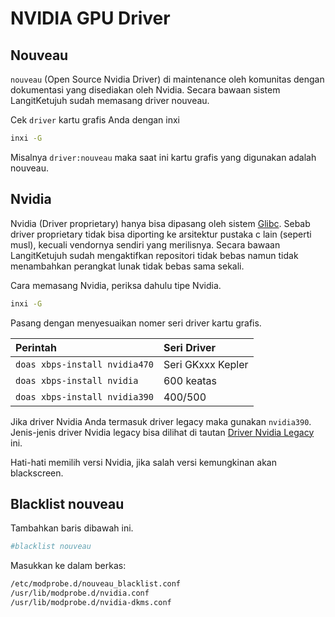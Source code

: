 # NVIDIA GPU Driver

## Nouveau

`nouveau` (Open Source Nvidia Driver) di maintenance oleh komunitas dengan dokumentasi yang disediakan oleh Nvidia. Secara bawaan sistem LangitKetujuh sudah memasang driver nouveau.

Cek `driver` kartu grafis Anda dengan inxi

```bash
inxi -G
```
Misalnya `driver:nouveau` maka saat ini kartu grafis yang digunakan adalah nouveau.

## Nvidia

Nvidia (Driver proprietary) hanya bisa dipasang oleh sistem [Glibc](../../../perbandingan/libc.html#glibc-gnu-libc). Sebab driver proprietary tidak bisa diporting ke arsitektur pustaka c lain (seperti musl), kecuali vendornya sendiri yang merilisnya. Secara bawaan LangitKetujuh sudah mengaktifkan repositori tidak bebas namun tidak menambahkan perangkat lunak tidak bebas sama sekali.

Cara memasang Nvidia, periksa dahulu tipe Nvidia.

```bash
inxi -G
```

Pasang dengan menyesuaikan nomer seri driver kartu grafis.

| **Perintah**                  | **Seri Driver**   |
| :---------------------------- | :---------------- |
| `doas xbps-install nvidia470` | Seri GKxxx Kepler |
| `doas xbps-install nvidia`    | 600 keatas        |
| `doas xbps-install nvidia390` | 400/500           |

Jika driver Nvidia Anda termasuk driver legacy maka gunakan `nvidia390`. Jenis-jenis driver Nvidia legacy bisa dilihat di tautan [Driver Nvidia Legacy](https://www.nvidia.com/en-us/drivers/unix/legacy-gpu/) ini.

Hati-hati memilih versi Nvidia, jika salah versi kemungkinan akan blackscreen.

## Blacklist nouveau

Tambahkan baris dibawah ini.

```bash
#blacklist nouveau
```
Masukkan ke dalam berkas:

```bash
/etc/modprobe.d/nouveau_blacklist.conf
/usr/lib/modprobe.d/nvidia.conf
/usr/lib/modprobe.d/nvidia-dkms.conf
```
